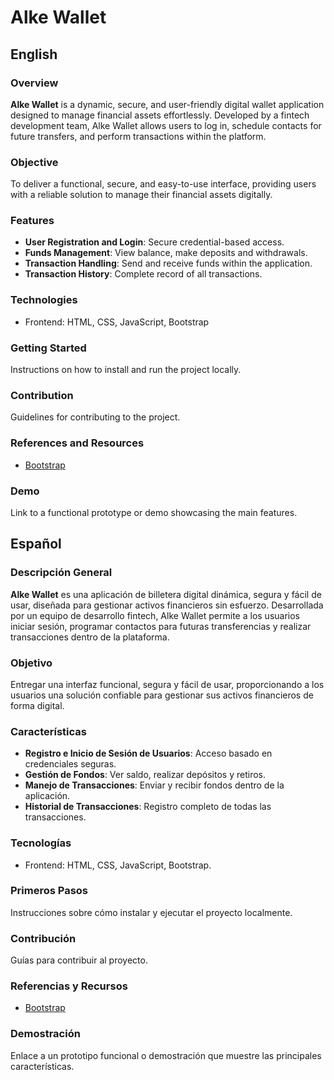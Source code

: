 # Alke Wallet

## English

### Overview
**Alke Wallet** is a dynamic, secure, and user-friendly digital wallet application designed to manage financial assets effortlessly. Developed by a fintech development team, Alke Wallet allows users to log in, schedule contacts for future transfers, and perform transactions within the platform.

### Objective
To deliver a functional, secure, and easy-to-use interface, providing users with a reliable solution to manage their financial assets digitally.

### Features
- **User Registration and Login**: Secure credential-based access.
- **Funds Management**: View balance, make deposits and withdrawals.
- **Transaction Handling**: Send and receive funds within the application.
- **Transaction History**: Complete record of all transactions.

### Technologies
- Frontend: HTML, CSS, JavaScript, Bootstrap

### Getting Started
Instructions on how to install and run the project locally.

### Contribution
Guidelines for contributing to the project.

### References and Resources
- [Bootstrap](https://getbootstrap.com/)

### Demo
Link to a functional prototype or demo showcasing the main features.

## Español

### Descripción General
**Alke Wallet** es una aplicación de billetera digital dinámica, segura y fácil de usar, diseñada para gestionar activos financieros sin esfuerzo. Desarrollada por un equipo de desarrollo fintech, Alke Wallet permite a los usuarios iniciar sesión, programar contactos para futuras transferencias y realizar transacciones dentro de la plataforma.

### Objetivo
Entregar una interfaz funcional, segura y fácil de usar, proporcionando a los usuarios una solución confiable para gestionar sus activos financieros de forma digital.

### Características
- **Registro e Inicio de Sesión de Usuarios**: Acceso basado en credenciales seguras.
- **Gestión de Fondos**: Ver saldo, realizar depósitos y retiros.
- **Manejo de Transacciones**: Enviar y recibir fondos dentro de la aplicación.
- **Historial de Transacciones**: Registro completo de todas las transacciones.

### Tecnologías
- Frontend: HTML, CSS, JavaScript, Bootstrap.

### Primeros Pasos
Instrucciones sobre cómo instalar y ejecutar el proyecto localmente.

### Contribución
Guías para contribuir al proyecto.

### Referencias y Recursos
- [Bootstrap](https://getbootstrap.com/)

### Demostración
Enlace a un prototipo funcional o demostración que muestre las principales características.
